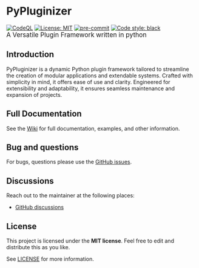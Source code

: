 # PyPluginizer
[![CodeQL](https://github.com/cbabil/PyPluginizer/actions/workflows/codeql.yml/badge.svg)](https://github.com/cbabil/PyPluginizer/actions/workflows/codeql.yml)
[![License: MIT](https://img.shields.io/badge/License-MIT-yellow.svg)](https://raw.githubusercontent.com/cbabil/PyPluginizer/master/LICENSE)
[![pre-commit](https://img.shields.io/badge/pre--commit-enabled-brightgreen?logo=pre-commit&logoColor=white)](https://github.com/pre-commit/pre-commit)
[![Code style: black](https://img.shields.io/badge/code%20style-black-000000.svg)](https://github.com/psf/black)
<br><span style="font-size:larger;">A Versatile Plugin Framework written in python</span>

## Introduction

PyPluginizer is a dynamic Python plugin framework tailored to streamline the creation of modular applications and extendable systems. Crafted with simplicity in mind, it offers ease of use and clarity. Engineered for extensibility and adaptability, it ensures seamless maintenance and expansion of projects.

## Full Documentation
See the [Wiki](https://github.com/cbabil/PyPluginizer/wiki) for full documentation, examples, and other information.


## Bug and questions
For bugs, questions please use the [GitHub issues](https://github.com/cbabil/PyPluginizer/issues).


## Discussions
Reach out to the maintainer at the following places:

- [GitHub discussions](https://github.com/cbabil/PyPluginizer/discussions)


## License
This project is licensed under the **MIT license**. Feel free to edit and distribute this as you like.

See [LICENSE](LICENSE) for more information.
